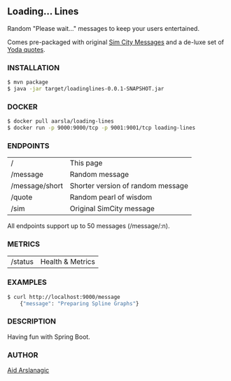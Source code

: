 ## Loading... Lines

Random "Please wait..." messages to keep your users entertained.

Comes pre-packaged with original [Sim City Messages](https://gamefaqs.gamespot.com/pc/561176-simcity-4/faqs/22135) and a de-luxe set of [Yoda quotes](http://www.planetofsuccess.com/blog/2017/wise-yoda-quotes/).

### INSTALLATION

```bash
$ mvn package
$ java -jar target/loadinglines-0.0.1-SNAPSHOT.jar
```

### DOCKER

```bash
$ docker pull aarsla/loading-lines
$ docker run -p 9000:9000/tcp -p 9001:9001/tcp loading-lines
```

### ENDPOINTS

|               |               |
| ------------- |:--------------|
| /      | This page |
| /message      | Random message      |
| /message/short | Shorter version of random message      |
| /quote | Random pearl of wisdom   |
| /sim | Original SimCity message      |

All endpoints support up to 50 messages (/message/:n).

### METRICS

|               |               |
| ------------- |:--------------|
| /status      | Health & Metrics |

### EXAMPLES

```bash
$ curl http://localhost:9000/message
    {"message": "Preparing Spline Graphs"}
```

### DESCRIPTION

Having fun with Spring Boot.

### AUTHOR

[Aid Arslanagic](https://github.com/aarsla)
